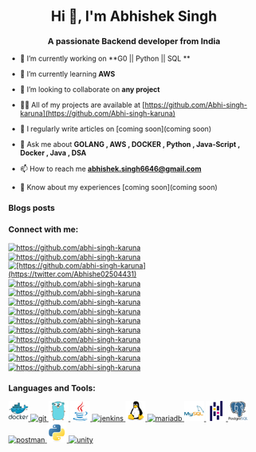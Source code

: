<h1 align="center">Hi 👋, I'm Abhishek Singh</h1>
<h3 align="center">A passionate Backend developer from India</h3>



- 🔭 I’m currently working on **G0 || Python || SQL **

- 🌱 I’m currently learning **AWS**

- 👯 I’m looking to collaborate on **any project**

- 👨‍💻 All of my projects are available at [https://github.com/Abhi-singh-karuna](https://github.com/Abhi-singh-karuna)

- 📝 I regularly write articles on [coming soon](coming soon)

- 💬 Ask me about **GOLANG , AWS , DOCKER , Python , Java-Script , Docker , Java , DSA**

- 📫 How to reach me **abhishek.singh6646@gmail.com**

- 📄 Know about my experiences [coming soon](coming soon)

### Blogs posts
<!-- BLOG-POST-LIST:START -->
<!-- BLOG-POST-LIST:END -->

<h3 align="left">Connect with me:</h3>
<p align="left">
<a href="https://codepen.io/https://github.com/abhi-singh-karuna" target="blank"><img align="center" src="https://raw.githubusercontent.com/rahuldkjain/github-profile-readme-generator/master/src/images/icons/Social/codepen.svg" alt="https://github.com/abhi-singh-karuna" height="30" width="40" /></a>
<a href="https://dev.to/https://github.com/abhi-singh-karuna" target="blank"><img align="center" src="https://raw.githubusercontent.com/rahuldkjain/github-profile-readme-generator/master/src/images/icons/Social/devto.svg" alt="https://github.com/abhi-singh-karuna" height="30" width="40" /></a>
<a href="https://twitter.com/https://github.com/abhi-singh-karuna" target="blank"><img align="center" src="https://raw.githubusercontent.com/rahuldkjain/github-profile-readme-generator/master/src/images/icons/Social/twitter.svg" alt="[https://github.com/abhi-singh-karuna](https://twitter.com/Abhishe02504431)" height="30" width="40" /></a>
<a href="https://linkedin.com/in/https://github.com/abhi-singh-karuna" target="blank"><img align="center" src="https://raw.githubusercontent.com/rahuldkjain/github-profile-readme-generator/master/src/images/icons/Social/linked-in-alt.svg" alt="https://github.com/abhi-singh-karuna" height="30" width="40" /></a>
<a href="https://stackoverflow.com/users/https://github.com/abhi-singh-karuna" target="blank"><img align="center" src="https://raw.githubusercontent.com/rahuldkjain/github-profile-readme-generator/master/src/images/icons/Social/stack-overflow.svg" alt="https://github.com/abhi-singh-karuna" height="30" width="40" /></a>
<a href="https://codesandbox.com/https://github.com/abhi-singh-karuna" target="blank"><img align="center" src="https://raw.githubusercontent.com/rahuldkjain/github-profile-readme-generator/master/src/images/icons/Social/codesandbox.svg" alt="https://github.com/abhi-singh-karuna" height="30" width="40" /></a>
<a href="https://instagram.com/https://github.com/abhi-singh-karuna" target="blank"><img align="center" src="https://raw.githubusercontent.com/rahuldkjain/github-profile-readme-generator/master/src/images/icons/Social/instagram.svg" alt="https://github.com/abhi-singh-karuna" height="30" width="40" /></a>
<a href="https://dribbble.com/https://github.com/abhi-singh-karuna" target="blank"><img align="center" src="https://raw.githubusercontent.com/rahuldkjain/github-profile-readme-generator/master/src/images/icons/Social/dribbble.svg" alt="https://github.com/abhi-singh-karuna" height="30" width="40" /></a>
<a href="https://www.youtube.com/c/https://github.com/abhi-singh-karuna" target="blank"><img align="center" src="https://raw.githubusercontent.com/rahuldkjain/github-profile-readme-generator/master/src/images/icons/Social/youtube.svg" alt="https://github.com/abhi-singh-karuna" height="30" width="40" /></a>
<a href="https://www.hackerrank.com/https://github.com/abhi-singh-karuna" target="blank"><img align="center" src="https://raw.githubusercontent.com/rahuldkjain/github-profile-readme-generator/master/src/images/icons/Social/hackerrank.svg" alt="https://github.com/abhi-singh-karuna" height="30" width="40" /></a>
<a href="https://www.leetcode.com/https://github.com/abhi-singh-karuna" target="blank"><img align="center" src="https://raw.githubusercontent.com/rahuldkjain/github-profile-readme-generator/master/src/images/icons/Social/leet-code.svg" alt="https://github.com/abhi-singh-karuna" height="30" width="40" /></a>
<a href="https://www.hackerearth.com/https://github.com/abhi-singh-karuna" target="blank"><img align="center" src="https://raw.githubusercontent.com/rahuldkjain/github-profile-readme-generator/master/src/images/icons/Social/hackerearth.svg" alt="https://github.com/abhi-singh-karuna" height="30" width="40" /></a>
<a href="https://auth.geeksforgeeks.org/user/https://github.com/abhi-singh-karuna" target="blank"><img align="center" src="https://raw.githubusercontent.com/rahuldkjain/github-profile-readme-generator/master/src/images/icons/Social/geeks-for-geeks.svg" alt="https://github.com/abhi-singh-karuna" height="30" width="40" /></a>
</p>

<h3 align="left">Languages and Tools:</h3>
<p align="left"> 
    <!-- <a href="https://developer.android.com" target="_blank" rel="noreferrer"> <img src="https://raw.githubusercontent.com/devicons/devicon/master/icons/android/android-original-wordmark.svg" alt="android" width="40" height="40"/> </a>  -->
    <a href="https://www.docker.com/" target="_blank" rel="noreferrer"> <img src="https://raw.githubusercontent.com/devicons/devicon/master/icons/docker/docker-original-wordmark.svg" alt="docker" width="40" height="40"/> </a> 
    <!-- <a href="https://www.figma.com/" target="_blank" rel="noreferrer"> <img src="https://www.vectorlogo.zone/logos/figma/figma-icon.svg" alt="figma" width="40" height="40"/> </a>  -->
    <!-- <a href="https://firebase.google.com/" target="_blank" rel="noreferrer"> <img src="https://www.vectorlogo.zone/logos/firebase/firebase-icon.svg" alt="firebase" width="40" height="40"/> </a>  -->
    <a href="https://git-scm.com/" target="_blank" rel="noreferrer"> <img src="https://www.vectorlogo.zone/logos/git-scm/git-scm-icon.svg" alt="git" width="40" height="40"/> </a> 
    <a href="https://golang.org" target="_blank" rel="noreferrer"> <img src="https://raw.githubusercontent.com/devicons/devicon/master/icons/go/go-original.svg" alt="go" width="40" height="40"/> 
    </a> <a href="https://www.java.com" target="_blank" rel="noreferrer"> <img src="https://raw.githubusercontent.com/devicons/devicon/master/icons/java/java-original.svg" alt="java" width="40" height="40"/> 
    </a> <a href="https://www.jenkins.io" target="_blank" rel="noreferrer"> <img src="https://www.vectorlogo.zone/logos/jenkins/jenkins-icon.svg" alt="jenkins" width="40" height="40"/> </a> 
    <a href="https://www.linux.org/" target="_blank" rel="noreferrer"> <img src="https://raw.githubusercontent.com/devicons/devicon/master/icons/linux/linux-original.svg" alt="linux" width="40" height="40"/> 
    </a> <a href="https://mariadb.org/" target="_blank" rel="noreferrer"> <img src="https://www.vectorlogo.zone/logos/mariadb/mariadb-icon.svg" alt="mariadb" width="40" height="40"/> </a> 
    <a href="https://www.mysql.com/" target="_blank" rel="noreferrer"> <img src="https://raw.githubusercontent.com/devicons/devicon/master/icons/mysql/mysql-original-wordmark.svg" alt="mysql" width="40" height="40"/> </a> 
    <!-- <a href="https://nodejs.org" target="_blank" rel="noreferrer"> <img src="https://raw.githubusercontent.com/devicons/devicon/master/icons/nodejs/nodejs-original-wordmark.svg" alt="nodejs" width="40" height="40"/> </a>  -->
    <a href="https://pandas.pydata.org/" target="_blank" rel="noreferrer"> <img src="https://raw.githubusercontent.com/devicons/devicon/2ae2a900d2f041da66e950e4d48052658d850630/icons/pandas/pandas-original.svg" alt="pandas" width="40" height="40"/> </a> 
    <a href="https://www.postgresql.org" target="_blank" rel="noreferrer"> <img src="https://raw.githubusercontent.com/devicons/devicon/master/icons/postgresql/postgresql-original-wordmark.svg" alt="postgresql" width="40" height="40"/> </a> 
    <a href="https://postman.com" target="_blank" rel="noreferrer"> <img src="https://www.vectorlogo.zone/logos/getpostman/getpostman-icon.svg" alt="postman" width="40" height="40"/> </a> 
    <a href="https://www.python.org" target="_blank" rel="noreferrer"> <img src="https://raw.githubusercontent.com/devicons/devicon/master/icons/python/python-original.svg" alt="python" width="40" height="40"/> </a> 
    <a href="https://unity.com/" target="_blank" rel="noreferrer"> <img src="https://www.vectorlogo.zone/logos/unity3d/unity3d-icon.svg" alt="unity" width="40" height="40"/> </a> 
    <!-- <a href="https://vuejs.org/" target="_blank" rel="noreferrer"> <img src="https://raw.githubusercontent.com/devicons/devicon/master/icons/vuejs/vuejs-original-wordmark.svg" alt="vuejs" width="40" height="40"/> </a>  -->
    <!-- <a href="https://www.adobe.com/products/xd.html" target="_blank" rel="noreferrer"> <img src="https://cdn.worldvectorlogo.com/logos/adobe-xd.svg" alt="xd" width="40" height="40"/> </a>  -->
    <!-- <a href="https://zapier.com" target="_blank" rel="noreferrer"> <img src="https://www.vectorlogo.zone/logos/zapier/zapier-icon.svg" alt="zapier" width="40" height="40"/> </a> </p> -->

<!-- <p><img align="left" src="https://github-readme-stats.vercel.app/api/top-langs?username=abhi-singh-karuna&show_icons=true&locale=en&layout=compact" alt="abhi-singh-karuna" /></p> -->

<!-- <p>&nbsp;<img align="center" src="https://github-readme-stats.vercel.app/api?username=abhi-singh-karuna&show_icons=true&locale=en" alt="abhi-singh-karuna" /></p> -->

<!-- <p><img align="center" src="https://github-readme-streak-stats.herokuapp.com/?user=abhi-singh-karuna&" alt="abhi-singh-karuna" /></p> -->
